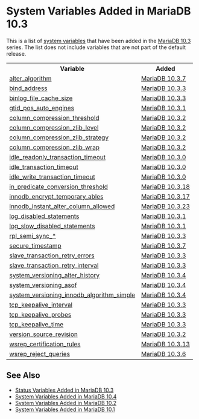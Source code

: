 # System Variables Added in MariaDB 10.3

This is a list of [system variables](/replication/optimization-and-tuning/system-variables/server-system-variables/) that have been added in the [MariaDB 10.3](/kb/en/what-is-mariadb-103/) series. The list does not include variables that are not part of the default release.

<table><tbody><tr><th>Variable</th><th>Added</th></tr>
<tr><td><a href="/kb/en/server-system-variables/#alter_algorithm">alter_algorithm</a></td><td><a href="/kb/en/mariadb-1037-release-notes/">MariaDB 10.3.7</a></td></tr>
<tr><td><a href="/kb/en/server-system-variables/#bind_address">bind_address</a></td><td><a href="/kb/en/mariadb-1033-release-notes/">MariaDB 10.3.3</a></td></tr>
<tr><td><a href="/kb/en/replication-and-binary-log-server-system-variables/#binlog_file_cache_size">binlog_file_cache_size</a></td><td><a href="/kb/en/mariadb-1033-release-notes/">MariaDB 10.3.3</a></td></tr>
<tr><td><a href="/kb/en/gtid/#gtid_pos_auto_engines">gtid_pos_auto_engines</a></td><td><a href="/kb/en/mariadb-1031-release-notes/">MariaDB 10.3.1</a></td></tr>
<tr><td><a href="/kb/en/storage-engine-independent-column-compression/#column_compression_threshold">column_compression_threshold</a></td><td><a href="/kb/en/mariadb-1032-release-notes/">MariaDB 10.3.2</a></td></tr>
<tr><td><a href="/kb/en/storage-engine-independent-column-compression/#column_compression_zlib_level">column_compression_zlib_level</a></td><td><a href="/kb/en/mariadb-1032-release-notes/">MariaDB 10.3.2</a></td></tr>
<tr><td><a href="/kb/en/storage-engine-independent-column-compression/#column_compression_zlib_strategy">column_compression_zlib_strategy</a></td><td><a href="/kb/en/mariadb-1032-release-notes/">MariaDB 10.3.2</a></td></tr>
<tr><td><a href="/kb/en/storage-engine-independent-column-compression/#column_compression_zlib_wrap">column_compression_zlib_wrap</a></td><td><a href="/kb/en/mariadb-1032-release-notes/">MariaDB 10.3.2</a></td></tr>
<tr><td><a href="/kb/en/server-system-variables/#idle_readonly_transaction_timeout">idle_readonly_transaction_timeout</a></td><td><a href="/kb/en/mariadb-1030-release-notes/">MariaDB 10.3.0</a></td></tr>
<tr><td><a href="/kb/en/server-system-variables/#idle_transaction_timeout">idle_transaction_timeout</a></td><td><a href="/kb/en/mariadb-1030-release-notes/">MariaDB 10.3.0</a></td></tr>
<tr><td><a href="/kb/en/server-system-variables/#idle_write_transaction_timeout">idle_write_transaction_timeout</a></td><td><a href="/kb/en/mariadb-1030-release-notes/">MariaDB 10.3.0</a></td></tr>
<tr><td><a href="/kb/en/server-system-variables/#in_predicate_conversion_threshold">in_predicate_conversion_threshold</a></td><td><a href="/kb/en/mariadb-10318-release-notes/">MariaDB 10.3.18</a></td></tr>
<tr><td><a href="/kb/en/xtradbinnodb-server-system-variables/#innodb_encrypt_temporary_tables">innodb_encrypt_temporary_ables</a></td><td><a href="/kb/en/mariadb-10317-release-notes/">MariaDB 10.3.17</a></td></tr>
<tr><td><a href="/kb/en/innodb-system-variables/#innodb_instant_alter_column_allowed">innodb_instant_alter_column_allowed</a></td><td><a href="/kb/en/mariadb-10323-release-notes/">MariaDB 10.3.23</a></td></tr>
<tr><td><a href="/kb/en/server-system-variables/#log_disabled_statements">log_disabled_statements</a></td><td><a href="/kb/en/mariadb-1031-release-notes/">MariaDB 10.3.1</a></td></tr>
<tr><td><a href="/kb/en/server-system-variables/#log_slow_disabled_statements">log_slow_disabled_statements</a></td><td><a href="/kb/en/mariadb-1031-release-notes/">MariaDB 10.3.1</a></td></tr>
<tr><td><a href="/kb/en/semisynchronous-replication/#system-variables">rpl_semi_sync_*</a></td><td><a href="/kb/en/mariadb-1033-release-notes/">MariaDB 10.3.3</a></td></tr>
<tr><td><a href="/kb/en/server-system-variables/#secure_timestamp">secure_timestamp</a></td><td><a href="/kb/en/mariadb-1037-release-notes/">MariaDB 10.3.7</a></td></tr>
<tr><td><a href="/kb/en/replication-and-binary-log-server-system-variables/#slave_transaction_retry_errors">slave_transaction_retry_errors</a></td><td><a href="/kb/en/mariadb-1033-release-notes/">MariaDB 10.3.3</a></td></tr>
<tr><td><a href="/kb/en/replication-and-binary-log-server-system-variables/#slave_transaction_retry_interval">slave_transaction_retry_interval</a></td><td><a href="/kb/en/mariadb-1033-release-notes/">MariaDB 10.3.3</a></td></tr>
<tr><td><a href="/kb/en/system-versioned-tables/#system_versioning_alter_history">system_versioning_alter_history</a></td><td><a href="/kb/en/mariadb-1034-release-notes/">MariaDB 10.3.4</a></td></tr>
<tr><td><a href="/kb/en/system-versioned-tables/#system_versioning_asof">system_versioning_asof</a></td><td><a href="/kb/en/mariadb-1034-release-notes/">MariaDB 10.3.4</a></td></tr>
<tr><td><a href="/kb/en/system-versioned-tables/#system_versioning_innodb_algorithm_simple">system_versioning_innodb_algorithm_simple</a></td><td><a href="/kb/en/mariadb-1034-release-notes/">MariaDB 10.3.4</a></td></tr>
<tr><td><a href="/kb/en/server-system-variables/#tcp_keepalive_interval">tcp_keepalive_interval</a></td><td><a href="/kb/en/mariadb-1033-release-notes/">MariaDB 10.3.3</a></td></tr>
<tr><td><a href="/kb/en/server-system-variables/#tcp_keepalive_probes">tcp_keepalive_probes</a></td><td><a href="/kb/en/mariadb-1033-release-notes/">MariaDB 10.3.3</a></td></tr>
<tr><td><a href="/kb/en/server-system-variables/#tcp_keepalive_time">tcp_keepalive_time</a></td><td><a href="/kb/en/mariadb-1033-release-notes/">MariaDB 10.3.3</a></td></tr>
<tr><td><a href="/kb/en/server-system-variables/#version_source_revision">version_source_revision</a></td><td><a href="/kb/en/mariadb-1032-release-notes/">MariaDB 10.3.2</a></td></tr>
<tr><td><a href="/kb/en/galera-cluster-system-variables/#wsrep_certification_rules">wsrep_certification_rules</a></td><td><a href="/kb/en/mariadb-10313-release-notes/">MariaDB 10.3.13</a></td></tr>
<tr><td><a href="/kb/en/galera-cluster-system-variables/#wsrep_reject_queries">wsrep_reject_queries</a></td><td><a href="/kb/en/mariadb-1036-release-notes/">MariaDB 10.3.6</a></td></tr>
</tbody></table>

## See Also

- [Status Variables Added in MariaDB 10.3](/replication/optimization-and-tuning/system-variables/system-and-status-variables-added-by-major-release/status-variables-added-in-mariadb-103/)
- [System Variables Added in MariaDB 10.4](/replication/optimization-and-tuning/system-variables/system-and-status-variables-added-by-major-release/system-variables-added-in-mariadb-104/)
- [System Variables Added in MariaDB 10.2](/replication/optimization-and-tuning/system-variables/system-and-status-variables-added-by-major-release/system-variables-added-in-mariadb-102/)
- [System Variables Added in MariaDB 10.1](/replication/optimization-and-tuning/system-variables/system-and-status-variables-added-by-major-release/system-variables-added-in-mariadb-101/)